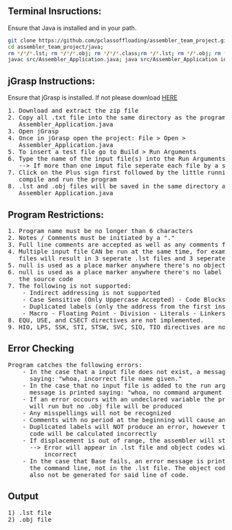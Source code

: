 ## Terminal Insructions:
Ensure that Java is installed and in your path.
```Bash
git clone https://github.com/pclassoffloading/assembler_team_project.git;
cd assembler_team_project/java;
rm */*/*.lst; rm */*/*.obj; rm */*/*.class;rm */*.lst; rm */*.obj; rm */*.class;
javac src/Assembler_Application.java; java src/Assembler_Application input.txt;
```
## jGrasp Instructions:
Ensure that jGrasp is installed. If not please download [HERE](http://spider.eng.auburn.edu/user-cgi/grasp/grasp.pl?;dl=download_jgrasp.html)
<pre>
1. Download and extract the zip file
2. Copy all .txt file into the same directory as the program 
   Assembler_Application.java
3. Open jGrasp
4. Once in jGrasp open the project: File > Open >
   Assembler_Application.java
5. To insert a test file go to Build > Run Arguments
6. Type the name of the input file(s) into the Run Arguments tab. 
   --> If more than one imput file seperate each file by a space 
7. Click on the Plus sign first followed by the little running man to
   compile and run the program
8. .lst and .obj files will be saved in the same directory as
   Assembler_Application.java
</pre>
## Program Restrictions:
<pre>
1. Program name must be no longer than 6 characters
2. Notes / Comments must be initiated by a "."
3. Full line comments are accepted as well as any comments following code 
4. Multiple input file CAN be run at the same time, for example 3 input 
   files will result in 3 seperate .lst files and 3 seperate .obj files
5. null is used as a place marker anywhere there's no object code
6. null is used as a place marker anywhere there's no label being used in
   the source code
7. The following is not supported:
	- Indirect addressing is not supported	
	- Case Sensitive (Only Uppercase Accepted) - Code Blocks
	- Duplicated labels (only the address from the first instance used)
	- Macro - Floating Point - Division - Literals - Linkers and Loaders
8. EQU, USE, and CSECT directives are not implemented.
9. HIO, LPS, SSK, STI, STSW, SVC, SIO, TIO directives are not implemented.
</pre>
## Error Checking
<pre>
Program catches the following errors:
	- In the case that a input file does not exist, a message is printed 
	  saying: "whoa, incorrect file name given."
	- In the case that no input file is added to the run argument, a 
	  message is printed saying: "whoa, no command argument is given."
	- If an error occours with an undeclared variable the program 
	  will run but no .obj file will be produced
	- Any misspellings will not be recognized
	- Comments with no period at the beginning will cause an error
	- Duplicated labels will NOT produce an error, however the object
	  code will be calculated incorrectly
	- If displacement is out of range, the assembler will still run.
	  --> Error will appear in .lst file and object codes will be 
	      incorrect
	- In the case that Base fails, an error message is printed on 
	  the command line, not in the .lst file. The object code will
	  also not be generated for said line of code.
</pre>
## Output
<pre>
1) .lst file
2) .obj file
</pre>
